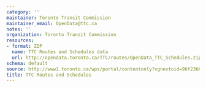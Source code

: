 ```yaml
---
category: ''
maintainer: Toronto Transit Commission
maintainer_email: OpenData@ttc.ca
notes: ''
organization: Toronto Transit Commission
resources:
- format: ZIP
  name: TTC Routes and Schedules data
  url: http://opendata.toronto.ca/TTC/routes/OpenData_TTC_Schedules.zip
schema: default
source: http://www1.toronto.ca/wps/portal/contentonly?vgnextoid=96f236899e02b210VgnVCM1000003dd60f89RCRD&vgnextchannel=1a66e03bb8d1e310VgnVCM10000071d60f89RCRD
title: TTC Routes and Schedules
---
```

